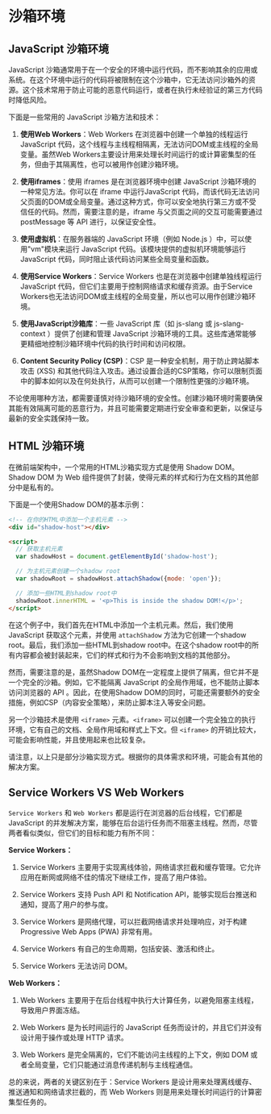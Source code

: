 # 沙箱环境

## JavaScript 沙箱环境

JavaScript 沙箱通常用于在一个安全的环境中运行代码，而不影响其余的应用或系统。在这个环境中运行的代码将被限制在这个沙箱中，它无法访问沙箱外的资源。这个技术常用于防止可能的恶意代码运行，或者在执行未经验证的第三方代码时降低风险。

下面是一些常用的 JavaScript 沙箱方法和技术：

1. **使用Web Workers**：Web Workers 在浏览器中创建一个单独的线程运行 JavaScript 代码，这个线程与主线程相隔离，无法访问DOM或主线程的全局变量。虽然Web Workers主要设计用来处理长时间运行的或计算密集型的任务，但由于其隔离性，也可以被用作创建沙箱环境。

2. **使用iframes**：使用 iframes 是在浏览器环境中创建 JavaScript 沙箱环境的一种常见方法。你可以在 iframe 中运行JavaScript 代码，而该代码无法访问父页面的DOM或全局变量。通过这种方式，你可以安全地执行第三方或不受信任的代码。然而，需要注意的是，iframe 与父页面之间的交互可能需要通过 postMessage 等 API 进行，以保证安全性。

3. **使用虚拟机**：在服务器端的 JavaScript 环境（例如 Node.js ）中，可以使用"vm"模块来运行 JavaScript 代码。该模块提供的虚拟机环境能够运行 JavaScript 代码，同时阻止该代码访问某些全局变量和函数。

4. **使用Service Workers**：Service Workers 也是在浏览器中创建单独线程运行 JavaScript 代码，但它们主要用于控制网络请求和缓存资源。由于Service Workers也无法访问DOM或主线程的全局变量，所以也可以用作创建沙箱环境。

5. **使用JavaScript沙箱库**：一些 JavaScript 库（如 js-slang 或 js-slang-context ）提供了创建和管理 JavaScript 沙箱环境的工具。这些库通常能够更精细地控制沙箱环境中代码的执行时间和访问权限。

6. **Content Security Policy (CSP)**：CSP 是一种安全机制，用于防止跨站脚本攻击 (XSS) 和其他代码注入攻击。通过设置合适的CSP策略，你可以限制页面中的脚本如何以及在何处执行，从而可以创建一个限制性更强的沙箱环境。

不论使用哪种方法，都需要谨慎对待沙箱环境的安全性。创建沙箱环境时需要确保其能有效隔离可能的恶意行为，并且可能需要定期进行安全审查和更新，以保证与最新的安全实践保持一致。

## HTML 沙箱环境

在微前端架构中，一个常用的HTML沙箱实现方式是使用 Shadow DOM。Shadow DOM 为 Web 组件提供了封装，使得元素的样式和行为在文档的其他部分中是私有的。

下面是一个使用Shadow DOM的基本示例：

```html
<!-- 在你的HTML中添加一个主机元素 -->
<div id="shadow-host"></div>

<script>
  // 获取主机元素
  var shadowHost = document.getElementById('shadow-host');

  // 为主机元素创建一个shadow root
  var shadowRoot = shadowHost.attachShadow({mode: 'open'});

  // 添加一些HTML到shadow root中
  shadowRoot.innerHTML = '<p>This is inside the shadow DOM!</p>';
</script>
```

在这个例子中，我们首先在HTML中添加一个主机元素。然后，我们使用 JavaScript 获取这个元素，并使用 `attachShadow` 方法为它创建一个shadow root。最后，我们添加一些HTML到shadow root中。在这个shadow root中的所有内容都会被封装起来，它们的样式和行为不会影响到文档的其他部分。

然而，需要注意的是，虽然Shadow DOM在一定程度上提供了隔离，但它并不是一个完全的沙箱。例如，它不能隔离 JavaScript 的全局作用域，也不能防止脚本访问浏览器的 API 。因此，在使用Shadow DOM的同时，可能还需要额外的安全措施，例如CSP（内容安全策略），来防止脚本注入等安全问题。

另一个沙箱技术是使用 `<iframe>` 元素。`<iframe>` 可以创建一个完全独立的执行环境，它有自己的文档、全局作用域和样式上下文。但 `<iframe>` 的开销比较大，可能会影响性能，并且使用起来也比较复杂。

请注意，以上只是部分沙箱实现方式。根据你的具体需求和环境，可能会有其他的解决方案。

## Service Workers VS Web Workers

`Service Workers` 和 `Web Workers` 都是运行在浏览器的后台线程，它们都是 JavaScript 的并发解决方案，能够在后台运行任务而不阻塞主线程。然而，尽管两者看似类似，但它们的目标和能力有所不同：

**Service Workers：**

1. Service Workers 主要用于实现离线体验，网络请求拦截和缓存管理。它允许应用在断网或网络不佳的情况下继续工作，提高了用户体验。

2. Service Workers 支持 Push API 和 Notification API，能够实现后台推送和通知，提高了用户的参与度。

3. Service Workers 是网络代理，可以拦截网络请求并处理响应，对于构建 Progressive Web Apps (PWA) 非常有用。

4. Service Workers 有自己的生命周期，包括安装、激活和终止。

5. Service Workers 无法访问 DOM。

**Web Workers：**

1. Web Workers 主要用于在后台线程中执行大计算任务，以避免阻塞主线程，导致用户界面冻结。

2. Web Workers 是为长时间运行的 JavaScript 任务而设计的，并且它们并没有设计用于操作或处理 HTTP 请求。

3. Web Workers 是完全隔离的，它们不能访问主线程的上下文，例如 DOM 或者全局变量，它们只能通过消息传递机制与主线程通信。

总的来说，两者的关键区别在于：Service Workers 是设计用来处理离线缓存、推送通知和网络请求拦截的，而 Web Workers 则是用来处理长时间运行的计算密集型任务的。

